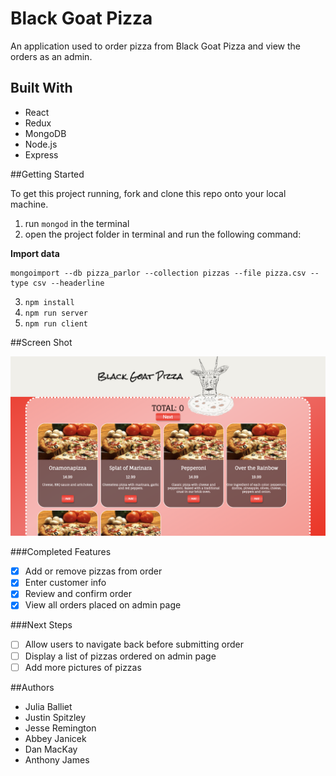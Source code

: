 # Black Goat Pizza

An application used to order pizza from Black Goat Pizza and view the orders as an admin.

## Built With

- React
- Redux
- MongoDB
- Node.js
- Express

##Getting Started

To get this project running, fork and clone this repo onto your local machine.

1. run `mongod` in the terminal
2. open the project folder in terminal and run the following command:

**Import data**

```
mongoimport --db pizza_parlor --collection pizzas --file pizza.csv --type csv --headerline
```

3. `npm install`
4. `npm run server`
5. `npm run client`

##Screen Shot

![Screen Shot](public/images/screen_shot.png)

###Completed Features

- [x] Add or remove pizzas from order
- [x] Enter customer info
- [x] Review and confirm order
- [x] View all orders placed on admin page

###Next Steps

- [ ] Allow users to navigate back before submitting order
- [ ] Display a list of pizzas ordered on admin page
- [ ] Add more pictures of pizzas

##Authors

- Julia Balliet
- Justin Spitzley
- Jesse Remington
- Abbey Janicek
- Dan MacKay
- Anthony James